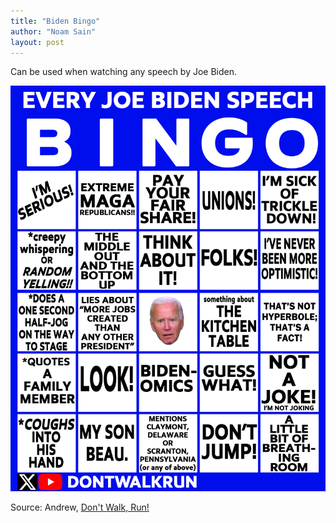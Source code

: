 ```yaml
---
title: "Biden Bingo"
author: "Noam Sain"
layout: post
---
```


Can be used when watching any speech by Joe Biden.

![Biden Bingo card](/assets/2023/2023-08-07-biden-bingo.png "Biden Bingo card")

Source: Andrew, [Don't Walk, Run!](https://www.youtube.com/channel/UCwpDBy43upJR7LZLrgnKkPA)
